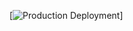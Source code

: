 [![Production Deployment](https://github.com/NikolaiMadlener/portfolio/actions/main.yml/badge.svg)]
